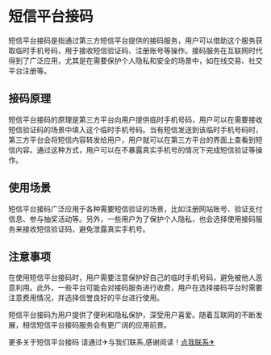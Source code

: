 # 短信平台接码

短信平台接码是指通过第三方短信平台提供的接码服务，用户可以借助这个服务获取临时手机号码，用于接收短信验证码、注册账号等操作。接码服务在互联网时代得到了广泛应用，尤其是在需要保护个人隐私和安全的场景中，如在线交易、社交平台注册等。

## 接码原理

短信平台接码的原理是第三方平台向用户提供临时手机号码，用户可以在需要接收短信验证码的场景中填入这个临时手机号码。当有短信发送到该临时手机号码时，第三方平台会将短信内容转发给用户，用户就可以在第三方平台的界面上查看到短信内容。通过这种方式，用户可以在不暴露真实手机号的情况下完成短信验证等操作。

## 使用场景

短信平台接码广泛应用于各种需要短信验证的场景，比如注册网站账号、验证支付信息、参与抽奖活动等。另外，一些用户为了保护个人隐私，也会选择使用接码服务来接收短信验证码，避免泄露真实手机号。

## 注意事项

在使用短信平台接码时，用户需要注意保护好自己的临时手机号码，避免被他人恶意利用。此外，一些平台可能会对接码服务进行收费，用户在选择接码平台时需要注意费用情况，并选择信誉良好的平台进行使用。

短信平台接码为用户提供了便利和隐私保护，深受用户喜爱。随着互联网的不断发展，相信短信平台接码服务会有更广阔的应用前景。

更多关于短信平台接码 请通过✈与我们联系,感谢阅读！[点我联系✈](https://www.k02.cc)